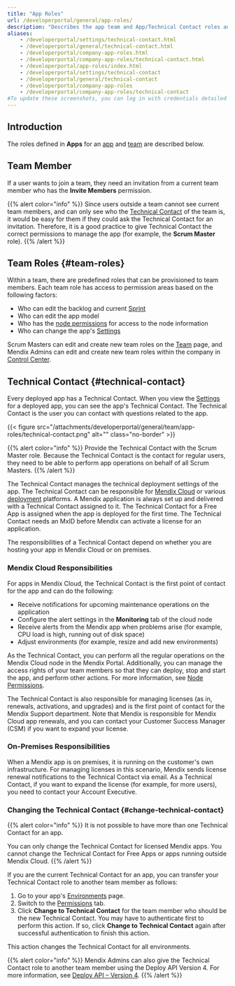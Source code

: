 ```yaml
---
title: "App Roles"
url: /developerportal/general/app-roles/
description: "Describes the app team and App/Technical Contact roles and permissions within the Mendix Platform."
aliases:
    - /developerportal/settings/technical-contact.html
    - /developerportal/general/technical-contact.html
    - /developerportal/company-app-roles.html
    - /developerportal/company-app-roles/technical-contact.html
    - /developerportal/app-roles/index.html
    - /developerportal/settings/technical-contact
    - /developerportal/general/technical-contact
    - /developerportal/company-app-roles
    - /developerportal/company-app-roles/technical-contact
#To update these screenshots, you can log in with credentials detailed in How to Update Screenshots Using Team Apps.
---
```


## Introduction

The roles defined in **Apps** for an [app](/developerportal/#my-apps) and [team](/developerportal/general/team/) are described below.

## Team Member

If a user wants to join a team, they need an invitation from a current team member who has the **Invite Members** permission.

{{% alert color="info" %}}
Since users outside a team cannot see current team members, and can only see who the [Technical Contact](#technical-contact) of the team is, it would be easy for them if they could ask the Technical Contact for an invitation. Therefore, it is a good practice to give Technical Contact the correct permissions to manage the app (for example, the **Scrum Master** role).
{{% /alert %}}

## Team Roles {#team-roles}

Within a team, there are predefined roles that can be provisioned to team members. Each team role has access to permission areas based on the following factors:

* Who can edit the backlog and current [Sprint](/developerportal/project-management/epics/planning/)
* Who can edit the app model
* Who has the [node permissions](/developerportal/deploy/node-permissions/) for access to the node information
* Who can change the app's [Settings](/developerportal/collaborate/general-settings/)

Scrum Masters can edit and create new team roles on the [Team](/developerportal/general/team/) page, and Mendix Admins can edit and create new team roles within the company in [Control Center](/control-center/).

## Technical Contact {#technical-contact}

Every deployed app has a Technical Contact. When you view the [Settings](/developerportal/collaborate/general-settings/#general) for a deployed app, you can see the app's Technical Contact. The Technical Contact is the user you can contact with questions related to the app. 

{{< figure src="/attachments/developerportal/general/team/app-roles/technical-contact.png" alt="" class="no-border" >}}

{{% alert color="info" %}}
Provide the Technical Contact with the Scrum Master role. Because the Technical Contact is the contact for regular users, they need to be able to perform app operations on behalf of all Scrum Masters.
{{% /alert %}}

The Technical Contact manages the technical deployment settings of the app. The Technical Contact can be responsible for [Mendix Cloud](/developerportal/deploy/mendix-cloud-deploy/) or various [deployment](/deployment/) platforms. A Mendix application is always set up and delivered with a Technical Contact assigned to it. The Technical Contact for a Free App is assigned when the app is deployed for the first time. The Technical Contact needs an MxID before Mendix can activate a license for an application.

The responsibilities of a Technical Contact depend on whether you are hosting your app in Mendix Cloud or on premises.

### Mendix Cloud Responsibilities

For apps in Mendix Cloud, the Technical Contact is the first point of contact for the app and can do the following:

* Receive notifications for upcoming maintenance operations on the application
* Configure the alert settings in the **Monitoring** tab of the cloud node
* Receive alerts from the Mendix app when problems arise (for example, CPU load is high, running out of disk space)
* Adjust environments (for example, resize and add new environments) 

As the Technical Contact, you can perform all the regular operations on the Mendix Cloud node in the Mendix Portal. Additionally, you can manage the access rights of your team members so that they can deploy, stop and start the app, and perform other actions. For more information, see [Node Permissions](/developerportal/deploy/node-permissions/).

The Technical Contact is also responsible for managing licenses (as in, renewals, activations, and upgrades) and is the first point of contact for the Mendix Support department. Note that Mendix is responsible for Mendix Cloud app renewals, and you can contact your Customer Success Manager (CSM) if you want to expand your license.

### On-Premises Responsibilities

When a Mendix app is on premises, it is running on the customer's own infrastructure. For managing licenses in this scenario, Mendix sends license renewal notifications to the Technical Contact via email. As a Technical Contact, if you want to expand the license (for example, for more users), you need to contact your Account Executive.

### Changing the Technical Contact {#change-technical-contact}

{{% alert color="info" %}}
It is not possible to have more than one Technical Contact for an app.

You can only change the Technical Contact for licensed Mendix apps. You cannot change the Technical Contact for Free Apps or apps running outside Mendix Cloud.
{{% /alert %}}

If you are the current Technical Contact for an app, you can transfer your Technical Contact role to another team member as follows:

1. Go to your app's [Environments](/developerportal/deploy/environments/) page.
2. Switch to the [Permissions](/developerportal/deploy/environments/#permissions) tab.
3. Click **Change to Technical Contact** for the team member who should be the new Technical Contact. You may have to authenticate first to perform this action. If so, click **Change to Technical Contact** again after successful authentication to finish this action.

This action changes the Technical Contact for all environments.

{{% alert color="info" %}}
Mendix Admins can also give the Technical Contact role to another team member using the Deploy API Version 4. For more information, see [Deploy API – Version 4](/apidocs-mxsdk/apidocs/deploy-api-4/).
{{% /alert %}}
